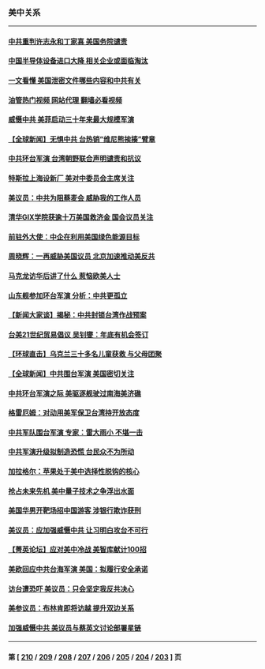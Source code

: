 ### 美中关系
---
#### [中共重判许志永和丁家喜 美国务院谴责](../../pages/nf1412576/n13970667.md?04120845) 
#### [中国半导体设备进口大降 相关企业或面临淘汰](../../pages/nf1412576/n13970674.md?04120845) 
#### [一文看懂 美国泄密文件哪些内容和中共有关](../../pages/nf1412576/n13970630.md?04120845) 
#### [油管热门视频 网站代理 翻墙必看视频](http://138.2.39.72:81/youtube.html?epic-marker?04120845)
#### [威慑中共 美菲启动三十年来最大规模军演](../../pages/nf1412576/n13970319.md?04120845) 
#### [【全球新闻】无惧中共 台热销“维尼熊挨揍”臂章](../../pages/nf1412576/n13969934.md?04120845) 
#### [中共环台军演 台湾朝野联合声明谴责和抗议](../../pages/nf1412576/n13970145.md?04120845) 
#### [特斯拉上海设新厂 美对中委员会主席关注](../../pages/nf1412576/n13970120.md?04120845) 
#### [美议员：中共为阻蔡麦会 威胁我的工作人员](../../pages/nf1412576/n13970087.md?04120845) 
#### [清华GIX学院获逾十万美国救济金 国会议员关注](../../pages/nf1412576/n13969960.md?04120845) 
#### [前驻外大使：中企在利用美国绿色能源目标](../../pages/nf1412576/n13969863.md?04120845) 
#### [周晓辉：一再威胁美国议员 北京加速推动美反共](../../pages/nf1412576/n13969729.md?04120845) 
#### [马克龙访华后讲了什么 惹恼欧美人士](../../pages/nf1412576/n13969877.md?04120845) 
#### [山东舰参加环台军演 分析：中共更孤立](../../pages/nf1412576/n13969834.md?04120845) 
#### [【新闻大家谈】揭秘：中共封锁台湾作战预案](../../pages/nf1412576/n13969788.md?04120845) 
#### [台美21世纪贸易倡议 吴钊燮：年底有机会签订](../../pages/nf1412576/n13969552.md?04120845) 
#### [【环球直击】乌克兰三十多名儿童获救 与父母团聚](../../pages/nf1412576/n13969637.md?04120845) 
#### [【全球新闻】中共围台军演 美国密切关注](../../pages/nf1412576/n13969638.md?04120845) 
#### [中共环台军演之际 美驱逐舰驶过南海美济礁](../../pages/nf1412576/n13969324.md?04120845) 
#### [格雷厄姆：对动用美军保卫台湾持开放态度](../../pages/nf1412576/n13969157.md?04120845) 
#### [中共军队围台军演 专家：雷大雨小 不堪一击](../../pages/nf1412576/n13969012.md?04120845) 
#### [中共军演升级拟制造恐慌 台民众不为所动](../../pages/nf1412576/n13969065.md?04120845) 
#### [加拉格尔：苹果处于美中选择性脱钩的核心](../../pages/nf1412576/n13968602.md?04120845) 
#### [抢占未来先机 美中量子技术之争浮出水面](../../pages/nf1412576/n13967804.md?04120845) 
#### [美国华男开靶场招中国游客 涉银行欺诈获刑](../../pages/nf1412576/n13967919.md?04120845) 
#### [美议员：应加强威慑中共 让习明白攻台不可行](../../pages/nf1412576/n13968445.md?04120845) 
#### [【菁英论坛】应对美中冷战 美智库献计100招](../../pages/nf1412576/n13968436.md?04120845) 
#### [美欧回应中共台海军演 美国：拟履行安全承诺](../../pages/nf1412576/n13968404.md?04120845) 
#### [访台遭恐吓 美议员：只会坚定我反共决心](../../pages/nf1412576/n13968418.md?04120845) 
#### [美参议员：布林肯即将访越 提升双边关系](../../pages/nf1412576/n13968377.md?04120845) 
#### [加强威慑中共 美议员与蔡英文讨论部署星链](../../pages/nf1412576/n13968300.md?04120845) 

---
#### 第 [ [210](./210.md?04120845) / [209](./209.md?04120845) / [208](./208.md?04120845) / [207](./207.md?04120845) / [206](./206.md?04120845) / [205](./205.md?04120845) / [204](./204.md?04120845) / [203](./203.md?04120845) ] 页
